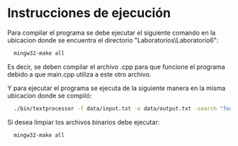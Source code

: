 # Instrucciones de ejecución
Para compilar el programa se debe ejecutar el siguiente comando en la ubicacion donde se encuentra el directorio "Laboratorios\Laboratorio6": 

```bash
  mingw32-make all
```

Es decir, se deben compilar el archivo .cpp para que funcione el programa debido a que main.cpp utiliza a este otro archivo.

Y para ejecutar el programa se ejecuta de la siguiente manera en la misma ubicacion donde se compiló: 
```bash
  ./bin/textprocessor -f data/input.txt -o data/output.txt -search "foo" -replace "bar"
```

Si desea limpiar los archivos binarios debe ejecutar:

```bash
  mingw32-make all
```